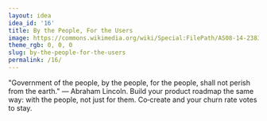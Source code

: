 ```yaml
---
layout: idea
idea_id: '16'
title: By the People, For the Users
image: https://commons.wikimedia.org/wiki/Special:FilePath/AS08-14-2383.jpg
theme_rgb: 0, 0, 0
slug: by-the-people-for-the-users
permalink: /16/
---
```


"Government of the people, by the people, for the people, shall not perish from the earth." — Abraham Lincoln. Build your product roadmap the same way: with the people, not just for them. Co‑create and your churn rate votes to stay.
